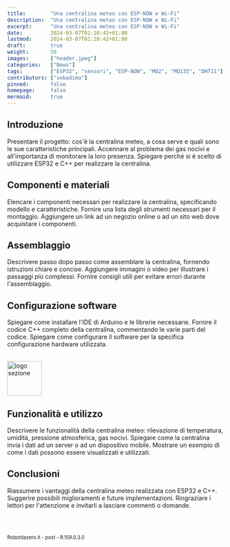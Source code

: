 ```yaml
---
title:        "Una centralina meteo con ESP-NOW e Wi-Fi"
description:  "Una centralina meteo con ESP-NOW e Wi-Fi"
excerpt:      "Una centralina meteo con ESP-NOW e Wi-Fi"
date:         2024-03-07T01:20:42+01:00
lastmod:      2024-03-07T01:20:42+01:00
draft:        true
weight:       50
images:       ["header.jpeg"]
categories:   ["News"]
tags:         ["ESP32", "sensori", "ESP-NOW", "MQ2", "MQ135", "DHT11"]
contributors: ["sebadima"]
pinned:       false
homepage:     false
mermaid:      true
---
```




<!-- 
<img width="300" class="x figure-img img-fluid lazyload blur-up"  src="/images/154.png" alt="schema connessioni">
<strong>1</strong>. <span style="background-color:#eeeeee"> Controllo delle versioni</span>:
img width="70" class="x figure-img img-fluid lazyload blur-up"  src="/hog/inter.svg" alt="logo sezione"><br><br>

```bash
```     
<div class="alert alert-doks d-flexflex-shrink-1" role="alert">🔑.</div>
-->



## Introduzione

Presentare il progetto: cos'è la centralina meteo, a cosa serve e quali sono le sue caratteristiche principali.
Accennare al problema dei gas nocivi e all'importanza di monitorare la loro presenza.
Spiegare perché si è scelto di utilizzare ESP32 e C++ per realizzare la centralina.

## Componenti e materiali

Elencare i componenti necessari per realizzare la centralina, specificando modello e caratteristiche.
Fornire una lista degli strumenti necessari per il montaggio.
Aggiungere un link ad un negozio online o ad un sito web dove acquistare i componenti.


## Assemblaggio

Descrivere passo dopo passo come assemblare la centralina, fornendo istruzioni chiare e concise.
Aggiungere immagini o video per illustrare i passaggi più complessi.
Fornire consigli utili per evitare errori durante l'assemblaggio.

## Configurazione software

Spiegare come installare l'IDE di Arduino e le librerie necessarie.
Fornire il codice C++ completo della centralina, commentando le varie parti del codice.
Spiegare come configurare il software per la specifica configurazione hardware utilizzata.

<br><img width="80" class="x figure-img img-fluid lazyload blur-up"  src="/hog/inter.svg" alt="logo sezione"><br>

## Funzionalità e utilizzo

Descrivere le funzionalità della centralina meteo: rilevazione di temperatura, umidità, pressione atmosferica, gas nocivi.
Spiegare come la centralina invia i dati ad un server o ad un dispositivo mobile.
Mostrare un esempio di come i dati possono essere visualizzati e utilizzati.

## Conclusioni

Riassumere i vantaggi della centralina meteo realizzata con ESP32 e C++.
Suggerire possibili miglioramenti e future implementazioni.
Ringraziare i lettori per l'attenzione e invitarli a lasciare commenti o domande.


<br>
<br>
<p style="font-size: 0.80em;">Robotdazero.it - post - R.159.0.3.0</p>